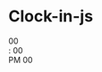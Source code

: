 # Clock-in-js

<!DOCTYPE html>
<html lang="en">
<head>
    <meta charset="UTF-8">
    <meta http-equiv="X-UA-Compatible" content="IE=edge">
    <meta name="viewport" content="width=device-width, initial-scale=1.0">
    <link rel="stylesheet" href="style.css">
    <script src="/script.js"></script>
    <title>Digital Clock</title>
</head>
<body>
    <div class="digital-clock">
        <div class="time">
            <div class="left-side">
                <span id="hours">00</span>
            </div>
            <div class="right-side">
                <div class="right-top">
                    <span id="dots">:</span>
                    <span id="minutes">00</span>
                </div>
                <div class="right-down">
                    <span id="period">PM</span>
                    <span id="seconds">00</span>
                </div>
            </div>
        </div>
    </div>
    <script>
        function clock() {
            let hours = document.getElementById('hours');
            let minutes = document.getElementById('minutes');
            let seconds = document.getElementById('seconds');
            let period = document.getElementById('period');


            let h =new Date().getHours();
            let m =new Date().getMinutes();
            let s =new Date().getSeconds();

            let ampm =h >= 12 ? "PM" : "AM";

            if( h > 12){
                h = h - 12;
            }
            h = (h < 10) ? "0" + h : h;
            m = (m < 10) ? "0" + m : m;
            s = (s < 10) ? "0" + s : s;

            hours.innerHTML = h;
            minutes.innerHTML = m;
            seconds.innerHTML = s;
            period.innerHTML = ampm;

        };
        setInterval(clock,1000)
    </script>
</body>
</html>


*{
    padding: 0;
    margin: 0;
    box-sizing: border-box;
    font-family: 'poppins', sens-serif;
}

body, .time, .left-side, .right-side,.right-top, .right-down{
    display: flex;
    justify-content: center;
    align-items: center;
}
.digital-clock,.time, .right-side, .right-top, .right-down{
    position: relative;

}
body{
    min-height: 80vh;
    background-image:radial-gradient(circle, rgba(63,94,251,1) 0%, rgb(179, 38, 167) 100%);
}
.digital-clock{
    color: #ffffff;
    background-color: #2d2f38;
    width: 425px;
    padding: 20px 45px;
    /* box-shadow: 0 5px 25px rgba(14, 21, 37, 0.8); */
    border-radius: 10px;
}
.digital-clock::before{
    content: '';
    position: absolute;
    background: linear-gradient(45deg,blue,orange,green);
    top: -5px;
    bottom: -5px;
    left: -5px;
    right: -5px;
    z-index: -1;
    filter: blur(30px);
}
#hours{
    font-weight: 600;
    padding: 0 10px;
    line-height: 125px;
    font-size: 8em;
    background: -webkit-linear-gradient(90deg,blue,white);
    -webkit-text-fill-color: transparent;
    -webkit-background-clip: text;
}
.right-side{
    flex-direction: column;
}
#dots{
    font-size: 4em;
    transform: translateY(-3px);
    color: gray;
}
#minutes{
    font-size: 5em;
    font-weight: 500;
    margin-left: 10px;
    /* transform: translateY(10px); */
    background: -webkit-linear-gradient(90deg,orchid,white);
    -webkit-text-fill-color: transparent;
    -webkit-background-clip: text;
}
.right-down{
    margin-left: 14px;
    transform: translateY(-18px);
}
#period,#seconds{
     font-size: 1.8em;
     font-weight: 500;
     margin-left: 10px;

}
#period{
    color: orange;
}
#seconds{
    color: white;
}
